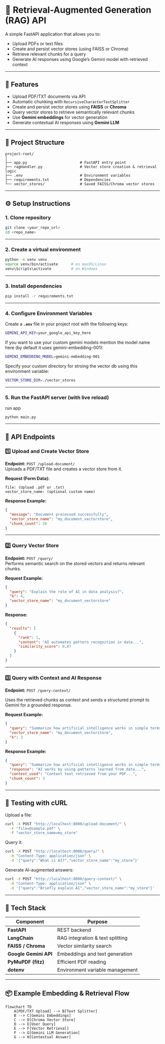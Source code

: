 
# 🧠 Retrieval-Augmented Generation (RAG) API  
A simple FastAPI application that allows you to:  
- Upload PDFs or text files  
- Create and persist vector stores (using FAISS or Chroma)  
- Retrieve relevant chunks for a query  
- Generate AI responses using Google’s Gemini model with retrieved context

***

## 🚀 Features

- Upload PDF/TXT documents via API  
- Automatic chunking with `RecursiveCharacterTextSplitter`  
- Create and persist vector stores using **FAISS** or **Chroma**  
- Query vector stores to retrieve semantically relevant chunks  
- Use **Gemini embeddings** for vector generation  
- Generate contextual AI responses using **Gemini LLM**

***

## 🧩 Project Structure

```
project-root/
│
├── app.py                        # FastAPI entry point
├── ragHandler.py                 # Vector store creation & retrieval logic
├── .env                          # Environment variables
├── requirements.txt              # Dependencies
└── vector_stores/                # Saved FAISS/Chroma vector stores
```

***

## ⚙️ Setup Instructions

### 1. Clone repository

```bash
git clone <your_repo_url>
cd <repo_name>
```

***

### 2. Create a virtual environment

```bash
python -m venv venv
source venv/bin/activate      # on macOS/Linux
venv\Scripts\activate         # on Windows
```

***

### 3. Install dependencies

```bash
pip install -r requirements.txt
```


***

### 4. Configure Environment Variables

Create a **`.env`** file in your project root with the following keys:

```bash
GEMINI_API_KEY=your_google_api_key_here
```

If you want to use your custom gemini models mention the model name here (by default it uses gemini-embedding-001):
```bash
GEMINI_EMBEDDING_MODEL=gemini-embedding-001
```
Specify your custom directory for stroing the vector db using this environment variable:

```bash
VECTOR_STORE_DIR=./vector_stores
```

***

### 5. Run the FastAPI server (with live reload)

run app 
```
python main.py
```

***

## 🧠 API Endpoints

### 1️⃣ Upload and Create Vector Store

**Endpoint:** `POST /upload-document/`  
Uploads a PDF/TXT file and creates a vector store from it.

**Request (Form Data):**
```
file: (Upload .pdf or .txt)
vector_store_name: (optional custom name)
```

**Response Example:**
```json
{
  "message": "Document processed successfully",
  "vector_store_name": "my_document_vectorstore",
  "chunk_count": 36
}
```

***

### 2️⃣ Query Vector Store

**Endpoint:** `POST /query/`  
Performs semantic search on the stored vectors and returns relevant chunks.

**Request Example:**
```json
{
  "query": "Explain the role of AI in data analysis?",
  "k": 4,
  "vector_store_name": "my_document_vectorstore"
}
```

**Response:**
```json
{
  "results": [
    {
      "rank": 1,
      "content": "AI automates pattern recognition in data...",
      "similarity_score": 0.87
    }
  ]
}
```

***

### 3️⃣ Query with Context and AI Response

**Endpoint:** `POST /query-context/`

Uses the retrieved chunks as context and sends a structured prompt to Gemini for a grounded response.

**Request Example:**
```json
{
  "query": "Summarize how artificial intelligence works in simple terms.",
  "vector_store_name": "my_document_vectorstore",
  "k": 3
}
```

**Response Example:**
```json
{
  "query": "Summarize how artificial intelligence works in simple terms.",
  "response": "AI works by using patterns learned from data...",
  "context_used": "Context text retrieved from your PDF...",
  "chunk_count": 3
}
```

***

## 🧪 Testing with cURL

Upload a file:
```bash
curl -X POST "http://localhost:8000/upload-document/" \
  -F "file=@sample.pdf" \
  -F "vector_store_name=my_store"
```

Query it:
```bash
curl -X POST "http://localhost:8000/query/" \
  -H "Content-Type: application/json" \
  -d '{"query":"What is AI?","vector_store_name":"my_store"}'
```

Generate AI-augmented answers:
```bash
curl -X POST "http://localhost:8000/query-context/" \
  -H "Content-Type: application/json" \
  -d '{"query":"Briefly explain AI","vector_store_name":"my_store"}'
```

***

## 🧰 Tech Stack

| Component | Purpose |
|------------|----------|
| **FastAPI** | REST backend |
| **LangChain** | RAG integration & text splitting |
| **FAISS / Chroma** | Vector similarity search |
| **Google Gemini API** | Embeddings and text generation |
| **PyMuPDF (fitz)** | Efficient PDF reading |
| **dotenv** | Environment variable management |

***

## 📦 Example Embedding & Retrieval Flow

```mermaid
flowchart TD
    A[PDF/TXT Upload] --> B[Text Splitter]
    B --> C[Gemini Embeddings]
    C --> D[Chroma Vector Store]
    D --> E[User Query]
    E --> F[Vector Retrieval]
    F --> G[Gemini LLM Generation]
    G --> H[Contextual Answer]
```


